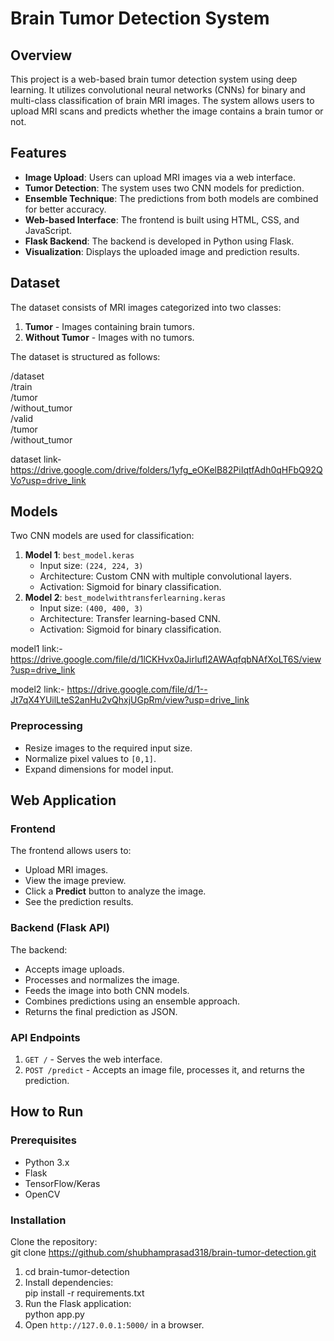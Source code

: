 # **Brain Tumor Detection System**

## **Overview**

This project is a web-based brain tumor detection system using deep learning. It utilizes convolutional neural networks (CNNs) for binary and multi-class classification of brain MRI images. The system allows users to upload MRI scans and predicts whether the image contains a brain tumor or not.

## **Features**

* **Image Upload**: Users can upload MRI images via a web interface.  
* **Tumor Detection**: The system uses two CNN models for prediction.  
* **Ensemble Technique**: The predictions from both models are combined for better accuracy.  
* **Web-based Interface**: The frontend is built using HTML, CSS, and JavaScript.  
* **Flask Backend**: The backend is developed in Python using Flask.  
* **Visualization**: Displays the uploaded image and prediction results.

## **Dataset**

The dataset consists of MRI images categorized into two classes:

1. **Tumor** \- Images containing brain tumors.  
2. **Without Tumor** \- Images with no tumors.

The dataset is structured as follows:

/dataset  
   /train  
      /tumor  
      /without\_tumor  
   /valid  
      /tumor  
      /without\_tumor

dataset link- https://drive.google.com/drive/folders/1yfg_eOKelB82PiIqtfAdh0qHFbQ92QVo?usp=drive_link
## **Models**

Two CNN models are used for classification:

1. **Model 1**: `best_model.keras`  
   * Input size: `(224, 224, 3)`  
   * Architecture: Custom CNN with multiple convolutional layers.  
   * Activation: Sigmoid for binary classification.  
2. **Model 2**: `best_modelwithtransferlearning.keras`  
   * Input size: `(400, 400, 3)`  
   * Architecture: Transfer learning-based CNN.  
   * Activation: Sigmoid for binary classification.

model1 link:- https://drive.google.com/file/d/1lCKHvx0aJirlufl2AWAqfqbNAfXoLT6S/view?usp=drive_link

model2 link:- https://drive.google.com/file/d/1--Jt7qX4YUilLteS2anHu2vQhxjUGpRm/view?usp=drive_link
### **Preprocessing**

* Resize images to the required input size.  
* Normalize pixel values to `[0,1]`.  
* Expand dimensions for model input.

## **Web Application**

### **Frontend**

The frontend allows users to:

* Upload MRI images.  
* View the image preview.  
* Click a **Predict** button to analyze the image.  
* See the prediction results.

### **Backend (Flask API)**

The backend:

* Accepts image uploads.  
* Processes and normalizes the image.  
* Feeds the image into both CNN models.  
* Combines predictions using an ensemble approach.  
* Returns the final prediction as JSON.

### **API Endpoints**

1. `GET /` \- Serves the web interface.  
2. `POST /predict` \- Accepts an image file, processes it, and returns the prediction.

## **How to Run**

### **Prerequisites**

* Python 3.x  
* Flask  
* TensorFlow/Keras  
* OpenCV

### **Installation**

Clone the repository:  
git clone https://github.com/shubhamprasad318/brain-tumor-detection.git

1. cd brain-tumor-detection  
2. Install dependencies:  
   pip install \-r requirements.txt  
3. Run the Flask application:  
   python app.py  
4. Open `http://127.0.0.1:5000/` in a browser.

